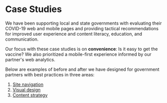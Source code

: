 # Case Studies

We have been supporting local and state governments with evaluating their COVID-19 web and mobile pages and providing tactical recommendations for improved user experience and content literacy, education, and communication. 

Our focus with these case studies is on **convenience**: Is it easy to get the vaccine? We also prioritized a mobile-first experience informed by our partner's web analytics.

Below are examples of before and after we have designed for government partners with best practices in three areas:

1. [Site navigation](site-navigation.md)
2. [Visual design](visual-design.md)
3. [Content strategy](content-strategy.md)

